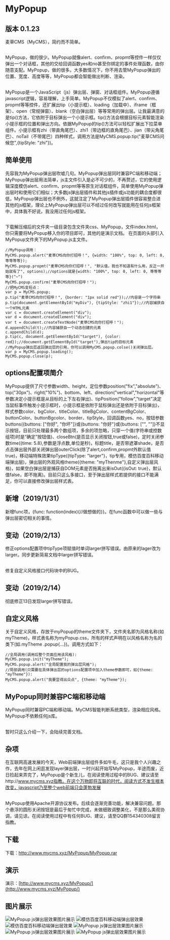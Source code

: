 # MyPopup
## 版本 0.1.23
麦草CMS（MyCMS），简约而不简单。
##
MyPopup，做的很少。MyPopup就像alert、confirm、propmt等控件一样仅仅弹出一个对话框，其他的交给回调函数yes和no甚至你绑定的事件处理函数，由你随意支配。MyPopup，做的很多。大多数情况下，你不用去管MyPopup弹出的位置、宽度、高度等等，MyPopup都会智能做出判断、渲染。
##
MyPopup是一个JavaScript（js）弹出层、弹窗、对话框组件。MyPopup遵循javascript逻辑，容易理解，上手简单。MyPopup不仅模拟了alert、confirm、propmt等等控件，还扩展出tip（小提示框）、loading（加载中）、iframe（框架）、open（常规弹窗）、blank（空白弹出层）等等常用的弹出层。让我最满意的是tip()方法，它依附于目标弹出一个小提示框。tip()方法会根据目标元素智能渲染小提示框的位置和弹出方向。依据MyPopup的tip()方法可以轻松扩展出下拉菜单组件。小提示框有zhi（带直角尾巴）、zhi1（带边框的直角尾巴）、jian（带尖角尾巴）、noTail（不带尾巴）四种样式，调用方法是MyCMS.popup.tip("麦草CMS问候您",{tipStyle: "zhi"})。

## 简单使用
先容我为MyPopup弹出层吹嘘几句。MyPopup弹出层同时兼容PC端和移动端；MyPopup弹出层用法简单，js主文件引入是必不可少的，不再赘述，它的使用逻辑深度模仿alert、confirm、propmt等等原生对话框组件，简单使用MyPopup弹出层时和使用它们相似；大多数js弹出层插件和其他js插件或js功能的耦合度都很低，MyPopup弹出层也不例外，这就注定了MyPopup弹出层插件很容易整合进其他的js框架，理论上MyPopup弹出层可以不经过任何改写就能用在任何js框架中，具体我不好说，我没用过任何js框架。
##
下载解压缩后的文件夹一级目录包含文件夹css、MyPopup，文件index.html，你只需要将MyPopup移入你的项目即可，其他的是演示文档。
在页面的头部引入MyPopup文件夹下的MyPopup.js主文件。

```
//MyPopup调用：
MyCMS.popup.alert("麦草CMS向你打招呼！", {width: "100%", top: 0, left: 0, 等等等等});
MyCMS.popup.propmt("麦草CMS向你打招呼！", "默认值，我也不知道有什么用，反正一开始就有了", options);//options就是{width: "100%", top: 0, left: 0, 等等等等}(^~^)
MyCMS.popup.confirm("麦草CMS向你打招呼！");
//把MyCMS变短点：
var p = MyCMS.popup;
p.tip("麦草CMS向你打招呼！", {border: "1px solid red"});//内容是一个字符串
p.tip(document.getElementById("myDiv"), {tipStyle: "zhi1"});//内容捕获自一个HTML元素
var c = document.createElement("div");
var d = document.createElement("div");
var t = document.createTextNode("麦草CMS向你打招呼！");
d.appendChild(t);//内容捕获自一个动态创建的元素
c.appendChild(d);
p.tip(c, document.getElementById("target"), {color: red});//document.getElementById("target"),弹出tip的目标元素
//MyPopup弹出层返回弹出层的引用，你可以调用MyCMS.popup.colse()关闭弹出层。
var p = MyCMS.popup.loading();
MyCMS.popup.close(p);
```
## options配置项简介

MyPopup提供了尺寸参数width、height，定位参数position("fix","absolute")、top("30px")、right("10%")、bottom、left、direction("vertical","horizontal"等参数决定小提示框是从目标的上下左右弹出)、tipPosition("follow","target"决定当鼠标事件触发小提示框时，小提示框是依附于鼠标弹出还是依附于目标弹出)，样式参数color、bgColor、titleColor、titleBgColor、contentBgColor、buttonColor、buttonBgcolor、border、tipStyle，回调函数yes、no，按钮参数buttons({buttons: ["你好", "你坏"]}或{buttons: "你好"}或{buttons: ["", ""]}不显示按钮，目前只处理最多两个数组项，多余的项忽略，只穿一个值(字符串或控数组项)时是“确定”按钮值)、closeBtn(是否显示关闭按钮,true或false)，定时关闭参数time({time: 5.8},参数是浮点数,单位是秒)，标题title，是否带遮罩shade，是否点击弹出层外部关闭弹出层outerClick(除了alert,confirm,propmt外默认值true)，移动端特殊效果tipType({tipType: "larger"}，tip专用，模仿百度百科移动端弹出层)，弹出层的外观风格theme({theme: "myThenme"},自定义弹出层风格)，如果空白弹出层是捕获自DOM元素是否拖离出来isOut({isOut: true}，默认值false，即不拖离)。目前只这么多接口，至于弹出层样式若提供的接口不能满足，你可以直接修改弹出层样式表。
## 新增（2019/1/31）
新增func项，{func: function(index){//做想做的}}。在func函数中可以做一些与弹出层密切相关的事情。
## 变动（2019/2/13）
修正options配置项中tipType项赋值时单词larger拼写错误。由原来的lager改为larger。同步更新简易文档中larger拼写错误。
##
修复自定义风格接口代码块中的BUG。
## 变动（2019/2/14）
彻底修正13日发现larger拼写错误。

## 自定义风格
关于自定义风格，存放于myPopup的theme文件夹下，文件夹名即为风格名称(如myTheme)，样式表名称为myPopup.css，所有的样式声明在以风格名称为名的类下(如.myTheme .popup{...})。调用方式如下：
```
//全局调用(调用后整个页面应用该风格):
MyCMS.popup.init("myTheme");
MyCMS.popup.alert("全局配置我的弹出层风格");
//局部调用(只需要在具体弹出层的options配置项中加入theme参数即可，如{theme: "myTheme"}):
MyCMS.popup.alert("我要显得出众点", {theme: "myTheme"});
```
## MyPopup同时兼容PC端和移动端
MyPopup同时兼容PC端和移动端。MyCMS智能判断系统类型，渲染相应风格。MyPopup不依赖任何js库。
##
暂时只这么介绍一下，会陆续完善文档。
## 杂项
在互联网高速发展的今天，Web前端弹出层组件多如牛毛，这只是我个人兴趣之作，去年在网上闲逛发现layer弹出层，一时兴起开始写MyPopup，半途而废，近日捡起来弄完了，MyPopup是个新生儿，在阅读使用过程中的BUG、建议请至http://www.mycms.xyz指教。在这个万物即将互联的时代，阅读方式不发生根本改变，javascript乃至整个web前端只会蓬勃发展
##
MyPopup使用Apache开源协议发布。后续会逐渐完善功能，解决兼容问题。那个悬浮的圆形关闭按钮是最后于匆忙中完成，未做细致调整美化，不是那么美观协调，请见谅。在阅读使用过程中有任何BUG、建议，请至QQ群154340308留言指教。
## 下载
下载：http://www.mycms.xyz/MyPopup/MyPopup.rar
## 演示
演示：[http://www.mycms.xyz/MyPopup/](http://www.mycms.xyz/MyPopup/)
## 图片展示
![MyPopup js弹出层效果图片展示](https://images.gitee.com/uploads/images/2019/0214/120257_2771aca2_1480837.png "MyPopup js弹出层效果图片展示_20190122_142531.png")
![模仿百度百科移动端弹出层效果](https://images.gitee.com/uploads/images/2019/0214/120337_a970bdc9_1480837.png "模仿百度百科移动端弹出层效果")
![模仿百度百科移动端弹出层效果](https://images.gitee.com/uploads/images/2019/0214/120443_7ee0c8f4_1480837.png "模仿百度百科移动端弹出层效果")
![MyPopup js弹出层效果图片展示](https://images.gitee.com/uploads/images/2019/0214/120810_3ee9d0b9_1480837.png "MyPopup js弹出层效果图片展示_20190214_104528.png")
![MyPopup js弹出层效果图片展示](https://images.gitee.com/uploads/images/2019/0214/120836_31e3fc01_1480837.png "MyPopup js弹出层效果图片展示_20190122_143100.png")
![MyPopup js弹出层效果图片展示](https://images.gitee.com/uploads/images/2019/0214/120917_71922f0c_1480837.png "MyPopup js弹出层效果图片展示_20190214_104625.png")